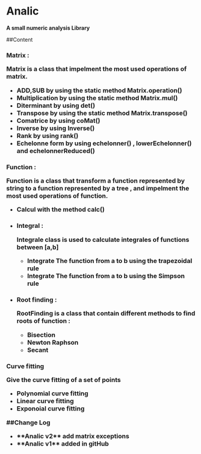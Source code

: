 
# Analic
 <b>A small numeric analysis Library</b>

##Content
 
 <h3>Matrix : 
 <p>Matrix is a class that impelment the most used operations of matrix.
 <ul>
    <li>  ADD,SUB by using the static method Matrix.operation() 
    <li>  Multiplication by using the static method Matrix.mul() 
    <li>  Diterminant by using  det() 
    <li>  Transpose by using the static method Matrix.transpose() 
    <li>  Comatrice by using  coMat() 
    <li>  Inverse by using Inverse() 
    <li>  Rank by using rank() 
    <li>  Echelonne form by using echelonner() , lowerEchelonner() and echelonnerReduced() 
  </ul>
  
 <h3>Function : 
 <p>Function is a class that transform a function represented by string
   to a function represented by a tree , and impelment the most used operations of function.
  <ul>
      <li>  Calcul with the method calc()
      <li>
        <div> 
            <h4> Integral : 
            <p>Integrale class is used to calculate integrales of  functions between [a,b]
            <ul>
                <li>Integrate The function from a to b using the trapezoidal rule
                <li>Integrate The function from a to b using the Simpson rule
            </ul>
        </div> 
      <li>
        <div>
            <h4> Root finding :
            <p> RootFinding is a class that contain different  methods to find roots of function :
            <ul>
                <li>Bisection <br>   
                <li>Newton Raphson<br>
                <li>Secant<br>
            </ul>
        </div>
    </ul>
    
<h3>Curve fitting
   <p>Give the curve fitting of a set of points 
   <ul>
       <li>  Polynomial curve fitting
       <li>  Linear curve fitting  
       <li>  Exponoial curve fitting
    </ul>
    
##Change Log
<ul>
 <li>**Analic v2** add matrix exceptions
 <li>**Analic v1** added in gitHub
</ul>

